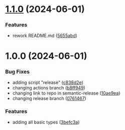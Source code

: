 # [1.1.0](https://github.com/CarefulRage/server-types/compare/v1.0.0...v1.1.0) (2024-06-01)


### Features

* rework README.md ([5655abd](https://github.com/CarefulRage/server-types/commit/5655abd1b64af26abe2f3a71543ccdb2e487fbc5))

# 1.0.0 (2024-06-01)


### Bug Fixes

* adding script "release" ([c838d2e](https://github.com/CarefulRage/server-types/commit/c838d2ebed71aedb4881ae47538662fdad228c82))
* changing actions branch ([b8ff949](https://github.com/CarefulRage/server-types/commit/b8ff9492cb1ed51a88acbfcd21e07f5ba31f726b))
* changing link to repo in semantic-release ([10ae9ea](https://github.com/CarefulRage/server-types/commit/10ae9ea30658a6295476e64c8bacd8bf5de54880))
* changing release branch ([0761467](https://github.com/CarefulRage/server-types/commit/07614676e28275bdb929e1ae4ff8abf83ad662da))


### Features

* adding all basic types ([3befc3a](https://github.com/CarefulRage/server-types/commit/3befc3a93cb5e3b3c6ef82deca3f86317d728495))
